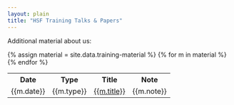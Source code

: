 ```yaml
---
layout: plain
title: "HSF Training Talks & Papers"
---
```


Additional material about us:

<div class="training">
    <table>
    <tr>
        <th>Date</th>
        <th>Type</th>
        <th>Title</th>
        <th>Note</th>
    </tr>
    {% assign material = site.data.training-material %}
    {% for m in material %}
    <tr>
        <td>{{m.date}}</td>
        <td>{{m.type}}</td>
        <td><a href="{{m.url}}">{{m.title}}</a></td>
        <td>{{m.note}}</td>
    </tr>
    {% endfor %}
    </table>
</div>